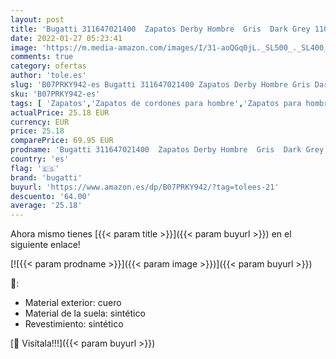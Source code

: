 ```yaml
---
layout: post
title: 'Bugatti 311647021400  Zapatos Derby Hombre  Gris  Dark Grey 1100   42 EU'
date: 2022-01-27 05:23:41
image: 'https://m.media-amazon.com/images/I/31-aoQGq0jL._SL500_._SL400_.jpg'
comments: true
category: ofertas
author: 'tole.es'
slug: 'B07PRKY942-es Bugatti 311647021400 Zapatos Derby Hombre Gris Dark Grey...'
sku: 'B07PRKY942-es'
tags: [ 'Zapatos','Zapatos de cordones para hombre','Zapatos para hombre','Zapatos y complementos','bugatti','zapatos', ]
actualPrice: 25.18 EUR
currency: EUR
price: 25.18
comparePrice: 69.95 EUR
prodname: 'Bugatti 311647021400  Zapatos Derby Hombre  Gris  Dark Grey 1100   42 EU'
country: 'es'
flag: '🇪🇸'
brand: 'bugatti'
buyurl: 'https://www.amazon.es/dp/B07PRKY942/?tag=tolees-21'
descuento: '64.00'
average: '25.18'
---
```


Ahora mismo tienes [{{< param title >}}]({{< param buyurl >}}) en el siguiente enlace!

[![{{< param prodname >}}]({{< param image >}})]({{< param buyurl >}})

🔎:

- Material exterior: cuero
- Material de la suela: sintético
- Revestimiento: sintético

[🛒 Visítala!!!]({{< param buyurl >}})
